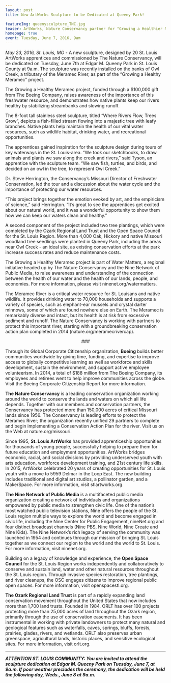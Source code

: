 ```yaml
---
layout: post
title: New ArtWorks Sculpture to be Dedicated at Queeny Park!

featureImg: queenysculpture_TNC.jpg
teaser: ArtWorks, Nature Conservancy partner for "Growing a Healthier Meramec"...
homepage: true
event: Tuesday, June 7, 2016, 9am
---
```


<i>May 23, 2016, St. Louis, MO</i> - A new sculpture, designed by 20 St. Louis ArtWorks apprentices and commissioned by The Nature Conservancy, will be dedicated on Tuesday, June 7th at Edgar M. Queeny Park in St. Louis County at 9a.m. The sculpture was recently installed on the banks of Owl Creek, a tributary of the Meramec River, as part of the “Growing a Healthy Meramec” project. 

The Growing a Healthy Meramec  project, funded through a $100,000 gift from The Boeing Company, raises awareness of the importance of this freshwater resource, and demonstrates how native plants keep our rivers healthy by stabilizing streambanks and slowing runoff. 

The 8-foot tall stainless steel sculpture, titled “Where Rivers Flow, Trees Grow”, depicts a fish-filled stream flowing into a majestic tree with leafy branches. Native plants help maintain the health of our vital water resources, such as wildlife habitat, drinking water, and recreational opportunities. 

The apprentices gained inspiration for the sculpture design during tours of key waterways in the St. Louis-area.  “We took our sketchbooks, to draw animals and plants we saw along the creek and rivers,” said Tyson, an apprentice with the sculpture team.  “We saw fish, turtles, and birds, and decided on an owl in the tree, to represent Owl Creek.”

Dr. Steve Herrington, the Conservancy’s Missouri Director of Freshwater Conservation, led the tour and a discussion about the water cycle and the importance of protecting our water resources.

 “This project brings together the emotion evoked by art, and the empiricism of science,” said Herrington. “It’s great to see the apprentices get excited about our natural world, and it was a wonderful opportunity to show them how we can keep our waters clean and healthy.”

A second component of the project included two tree plantings, which were completed by the Ozark Regional Land Trust and the Open Space Council for the St. Louis Region.  More than 4,000 Oak, Hickory and native Missouri woodland tree seedlings were planted in Queeny Park, including the areas near Owl Creek - an ideal site, as existing conservation efforts at the park increase success rates and reduce maintenance costs. 

The Growing a Healthy Meramec project is part of Water Matters, a regional initiative headed up by The Nature Conservancy and the Nine Network of Public Media, to raise awareness and understanding of the connection between the health of our water and the health of our lands, people, and economies. For more information, please visit ninenet.org/watermatters.

The Meramec River is a critical water resource for St. Louisans and native wildlife. It provides drinking water to 70,000 households and supports a variety of species, such as elephant-ear mussels and crystal darter minnows, some of which are found nowhere else on Earth. The Meramec is remarkably diverse and intact, but its health is at risk from excessive sediment and runoff. The Nature Conservancy is working with partners to protect this important river, starting with a groundbreaking conservation action plan completed in 2014 (nature.org/meramecrivercap).

<center>###</center>

Through its Global Corporate Citizenship organization, <b>Boeing</b> builds better communities worldwide by giving time, funding, and expertise to improve access to globally competitive learning as well as workforce and skills development, sustain the environment, and support active employee volunteerism. In 2014, a total of $188 million from The Boeing Company, its employees and retirees went to help improve communities across the globe. Visit the Boeing Corporate Citizenship Report for more information.

<b>The Nature Conservancy</b> is a leading conservation organization working around the world to conserve the lands and waters on which all life depends. Together with our members and conservation partners, the Conservancy has protected more than 150,000 acres of critical Missouri lands since 1956. The Conservancy is leading efforts to protect the Meramec River; the organization recently unified 29 partners to complete and begin implementing a Conservation Action Plan for the river. Visit us on the Web at nature.org/missouri.

Since 1995, <b>St. Louis ArtWorks</b> has provided apprenticeship opportunities for thousands of young people, successfully helping to prepare them for future education and employment opportunities. ArtWorks bridges economic, racial, and social divisions by providing underserved youth with arts education, workforce development training, and 21st century life skills. In 2015, ArtWorks celebrated 20 years of creating opportunities for St. Louis youth with a move to 5959 Delmar in the Loop East. The new building includes traditional and digital art studios, a pollinator garden, and a MakerSpace. For more information, visit stlartworks.org.

<b>The Nine Network of Public Media</b> is a multifaceted public media organization creating a network of individuals and organizations empowered by public media to strengthen civic life. One of the nation’s most watched public television stations, Nine offers the people of the St. Louis region multiple ways to explore the world and become engaged in civic life, including the Nine Center for Public Engagement, nineNet.org and four distinct broadcast channels (Nine PBS, Nine World, Nine Create and Nine Kids). The Nine Network’s rich legacy of serving the community was launched in 1954 and continues through our mission of bringing St. Louis together as we connect our region to the world and the world to St. Louis. For more information, visit ninenet.org.

Building on a legacy of knowledge and experience, the <b>Open Space Council</b> for the St. Louis Region works independently and collaboratively to conserve and sustain land, water and other natural resources throughout the St. Louis region. Through invasive species restoration, tree plantings, and river cleanups, the OSC engages citizens to improve regional public open spaces. For more information, visit openspacestl.org.

<b>The Ozark Regional Land Trust</b> is part of a rapidly expanding land conservation movement throughout the United States that now includes more than 1,700 land trusts. Founded in 1984, ORLT has over 100 projects protecting more than 25,000 acres of land throughout the Ozark region, primarily through the use of conservation easements. It has been instrumental in working with private landowners to protect many natural and geological features such as waterfalls, caves, springs, bluffs, forests, prairies, glades, rivers, and wetlands. ORLT also preserves urban greenspace, agricultural lands, historic places, and sensitive ecological sites. For more information, visit orlt.org.

------

<b><i>ATTENTION ST. LOUIS COMMUNITY: You are invited to attend the sculpture dedication at Edgar M. Queeny Park on Tuesday, June 7, at 9a.m. If poor weather precludes the ceremony, the dedication will be held the following day, Weds., June 8 at 9a.m.</b></i>